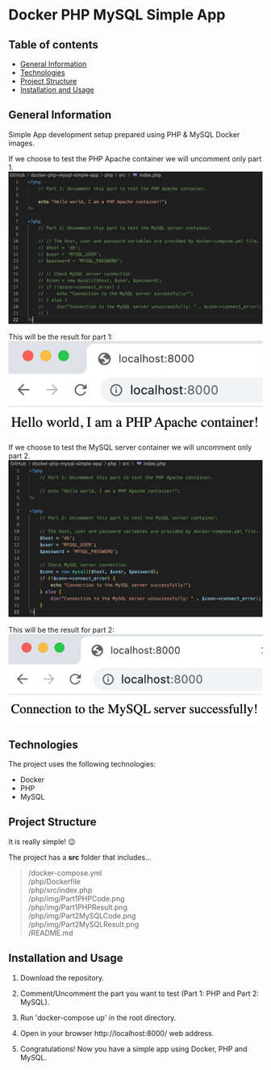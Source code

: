# Docker PHP MySQL Simple App
 
## Table of contents
* [General Information](#general-information)
* [Technologies](#technologies)
* [Project Structure](#project-structure)
* [Installation and Usage](#installation-and-usage)

## General Information
Simple App development setup prepared using PHP & MySQL Docker images.

If we choose to test the PHP Apache container we will uncomment only part 1.
![Part 1 PHP Code](https://github.com/ivantecles/docker-php-mysql-simple-app/blob/main/php/src/img/Part1PHPCode.png?raw=true)

This will be the result for part 1:
![Part 1 PHP Result](https://github.com/ivantecles/docker-php-mysql-simple-app/blob/main/php/src/img/Part1PHPResult.png?raw=true)

If we choose to test the MySQL server container we will uncomment only part 2. 
![Part 2 MySQL Code](https://github.com/ivantecles/docker-php-mysql-simple-app/blob/main/php/src/img/Part2MySQLCode.png?raw=true)

This will be the result for part 2:
![Part 2 MySQL Result](https://github.com/ivantecles/docker-php-mysql-simple-app/blob/main/php/src/img/Part2MySQLResult.png?raw=true)

## Technologies
The project uses the following technologies:
* Docker
* PHP
* MySQL

## Project Structure
It is really simple! :wink:

The project has a **src** folder that includes...

> /docker-compose.yml\
> /php/Dockerfile\
> /php/src/index.php\
> /php/img/Part1PHPCode.png\
> /php/img/Part1PHPResult.png\
> /php/img/Part2MySQLCode.png\
> /php/img/Part2MySQLResult.png\
> /README.md

## Installation and Usage
1) Download the repository.

2) Comment/Uncomment the part you want to test (Part 1: PHP and Part 2: MySQL).

3) Run 'docker-compose up' in the root directory.

4) Open in your browser http://localhost:8000/ web address.

5) Congratulations! Now you have a simple app using Docker, PHP and MySQL.